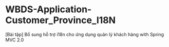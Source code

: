 # WBDS-Application-Customer_Province_I18N
[Bài tập] Bổ sung hỗ trợ i18n cho ứng dụng quản lý khách hàng with Spring MVC 2.0
